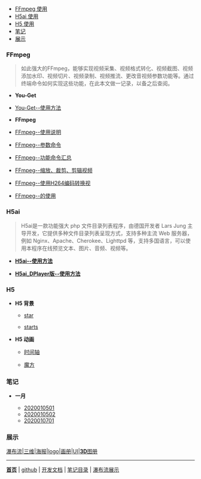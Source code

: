 
- [FFmpeg 使用](#ffmpeg)
- [H5ai 使用](#h5ai)
- [H5 使用](#h5)
- [笔记](#笔记)
- [展示](#展示)

### FFmpeg

> 如此强大的FFmpeg，能够实现视频采集、视频格式转化、视频截图、视频添加水印、视频切片、视频录制、视频推流、更改音视频参数功能等。通过终端命令如何实现这些功能，在此本文做一记录，以备之后查阅。

 - **You-Get**

  - [You-Get--使用方法](文章/You-Get使用方法.markdown)


 - **FFmpeg**
  - [FFmpeg--使用说明](文章/FFmpeg使用说明.markdown)

  - [FFmpeg--参数命令](文章/FFmpeg参数命令.markdown)

  - [FFmpeg--功能命令汇总](文章/FFmpeg功能命令汇总.markdown)

  - [FFmpeg--缩放、裁剪、剪辑视频](文章/ffmpeg缩放、裁剪、剪辑视频.markdown)

  - [FFmpeg--使用H264编码转换视](文章/FFmpeg使用H264编码转换视.markdown)

  - [FFmpeg--的使用](文章/FFmpeg的使用.markdown)

### H5ai

> H5ai是一款功能强大 php 文件目录列表程序，由德国开发者 Lars Jung 主导开发，它提供多种文件目录列表呈现方式，支持多种主流 Web 服务器，例如 Nginx、Apache、Cherokee、Lighttpd 等，支持多国语言，可以使用本程序在线预览文本、图片、音频、视频等。


  - [**H5ai--使用方法**](文章/H5ai.markdown)

  - [**H5ai_DPlayer版--使用方法**](文章/h5ai-DPlayer版.markdown)



### H5

 - **H5 背景**

    - [star](文章/代码/star.htm)                  

    - [starts](文章/代码/starts.html)             


 - **H5 动画**

    - [时间轴](https://www.html5tricks.com/demo/jquery-event-timeline/index.html)

    - [魔方](https://www.html5tricks.com/demo/html5-css3-3d-rubik-cube/index.html)


### 笔记

 - **一月**

    - [2020010501](文章/2020010501.markdown)
    - [2020010502](文章/2020010502.markdown)
    - [2020010701](文章/20200107.markdown)

### 展示

[瀑布流](瀑布流.md)|[三维](文章/平衡车-动动三维.markdown)|[海报](文章/产品海报[11p].markdown)|[logo](文章/金融logo[20P].markdown)|[画册](文章/植保无人机画册[24P].markdown)|[UI](文章/UI.markdown)|[**3D**图册](文章/3D旋转.markdown)


------
[**首页**](https://wk6111.github.io/6111/)  |  [github](https://github.com/wk6111)  |  [开发文档](https://guides.github.com/features/mastering-markdown/)  |  [笔记目录](笔记目录.markdown)  |  [瀑布流展示](瀑布流.md)
